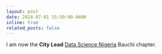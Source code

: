 ```yaml
---
layout: post
date: 2024-07-01 15:59:00-0400
inline: true
related_posts: false
---
```


I am now the **City Lead** <a href = "https://datasciencenigeria.org/" >Data Science Nigeria</a> Bauchi chapter.
